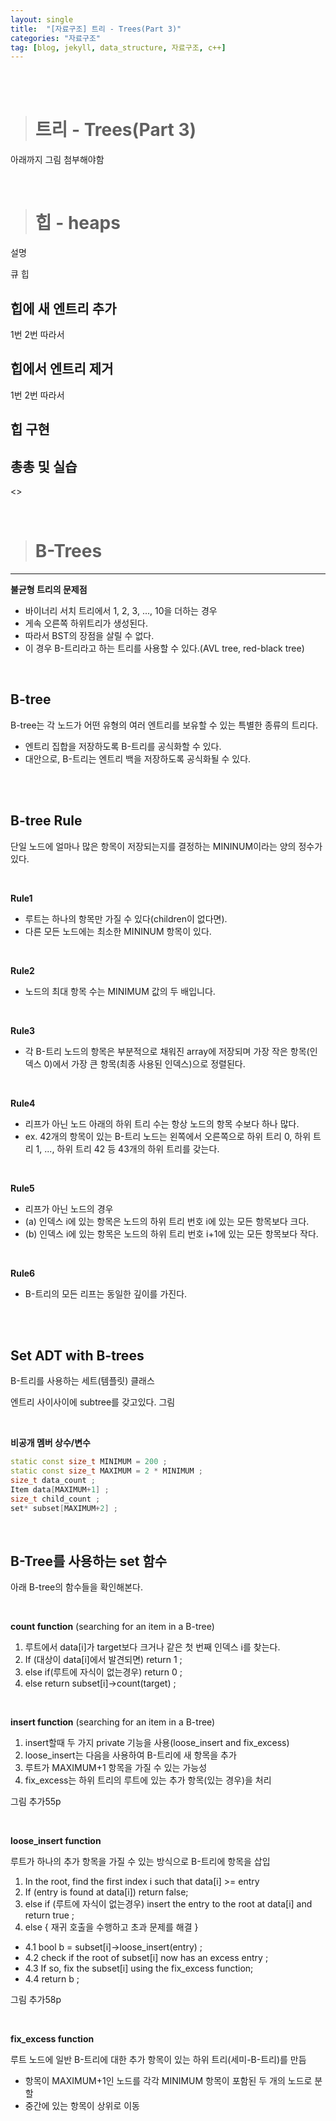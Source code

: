 ```yaml
---
layout: single
title:  "[자료구조] 트리 - Trees(Part 3)"
categories: "자료구조"
tag: [blog, jekyll, data_structure, 자료구조, c++]
---
```

<br><br>


># 트리 - Trees(Part 3)

아래까지 그림 첨부해야함

<br>

># 힙 - heaps
설명


큐 힙


## 힙에 새 엔트리 추가
1번
2번
따라서



## 힙에서 엔트리 제거

1번
2번
따라서


## 힙 구현




## 총총 및 실습




<>





<br>

># B-Trees

***

**불균형 트리의 문제점**
- 바이너리 서치 트리에서 1, 2, 3, ..., 10을 더하는 경우
- 게속 오른쪽 하위트리가 생성된다.
- 따라서 BST의 장점을 살릴 수 없다.
- 이 경우 B-트리라고 하는 트리를 사용할 수 있다.(AVL tree, red-black tree)

<Br>

## B-tree

B-tree는 각 노드가 어떤 유형의 여러 엔트리를 보유할 수 있는 특별한 종류의 트리다.
- 엔트리 집합을 저장하도록 B-트리를 공식화할 수 있다.
- 대안으로, B-트리는 엔트리 백을 저장하도록 공식화될 수 있다.

<br><br>

## B-tree Rule

단일 노드에 얼마나 많은 항목이 저장되는지를 결정하는 MININUM이라는 양의 정수가 있다.

<br>

**Rule1**
- 루트는 하나의 항목만 가질 수 있다(children이 없다면).
- 다른 모든 노드에는 최소한 MININUM 항목이 있다.

<br>

**Rule2**
- 노드의 최대 항목 수는 MINIMUM 값의 두 배입니다.

<br>

**Rule3**
- 각 B-트리 노드의 항목은 부분적으로 채워진 array에 저장되며 가장 작은 항목(인덱스 0)에서 가장 큰 항목(최종 사용된 인덱스)으로 정렬된다.

<br>

**Rule4**
- 리프가 아닌 노드 아래의 하위 트리 수는 항상 노드의 항목 수보다 하나 많다.
- ex. 42개의 항목이 있는 B-트리 노드는 왼쪽에서 오른쪽으로 하위 트리 0, 하위 트리 1, ..., 하위 트리 42 등 43개의 하위 트리를 갖는다.

<br>

**Rule5**
- 리프가 아닌 노드의 경우
- (a) 인덱스 i에 있는 항목은 노드의 하위 트리 번호 i에 있는 모든 항목보다 크다.
- (b) 인덱스 i에 있는 항목은 노드의 하위 트리 번호 i+1에 있는 모든 항목보다 작다.

<br>

**Rule6**
- B-트리의 모든 리프는 동일한 깊이를 가진다.

<br><br>

## Set ADT with B-trees

B-트리를 사용하는 세트(템플릿) 클래스


엔트리 사이사이에 subtree를 갖고있다.
그림


<br>

**비공개 멤버 상수/변수**

```c++
static const size_t MINIMUM = 200 ;
static const size_t MAXIMUM = 2 * MINIMUM ;
size_t data_count ;
Item data[MAXIMUM+1] ;
size_t child_count ;
set* subset[MAXIMUM+2] ;
```

<br>


## B-Tree를 사용하는 set 함수

아래 B-tree의 함수들을 확인해본다.

<Br>

**count function** (searching for an item in a B-tree)
1. 루트에서 data[i]가 target보다 크거나 같은 첫 번째 인덱스 i를 찾는다.
2. If (대상이 data[i]에서 발견되면) return 1 ;
3. else if(루트에 자식이 없는경우) return 0 ;
4. else return subset[i]->count(target) ;

<Br>

**insert function** (searching for an item in a B-tree)
1. insert할때 두 가지 private 기능을 사용(loose_insert and fix_excess)
2. loose_insert는 다음을 사용하여 B-트리에 새 항목을 추가
3.  루트가 MAXIMUM+1 항목을 가질 수 있는 가능성
4. fix_excess는 하위 트리의 루트에 있는 추가 항목(있는 경우)을 처리

그림 추가55p

<br>

**loose_insert function**

루트가 하나의 추가 항목을 가질 수 있는 방식으로 B-트리에 항목을 삽입

1. In the root, find the first index i such that data[i] >= entry
2. If (entry is found at data[i])  return false;
3. else if (루트에 자식이 없는경우) insert the entry to the root at data[i] and return true ;
4. else { 재귀 호출을 수행하고 초과 문제를 해결 }

- 4.1 bool b = subset[i]->loose_insert(entry) ;
- 4.2 check if the root of subset[i] now has an excess entry ;
- 4.3 If so, fix the subset[i] using the fix_excess function;
- 4.4 return b ;

그림 추가58p

<br>

**fix_excess function**

루트 노드에 일반 B-트리에 대한 추가 항목이 있는 하위 트리(세미-B-트리)를 만듬
- 항목이 MAXIMUM+1인 노드를 각각 MINIMUM 항목이 포함된 두 개의 노드로 분할
- 중간에 있는 항목이 상위로 이동





















